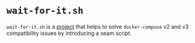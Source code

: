# `wait-for-it.sh`

`wait-for-it.sh` is a [project](https://github.com/vishnubob/wait-for-it) that helps to solve `docker-compose` v2 and v3 compatibility issues by introducing a seam script.
